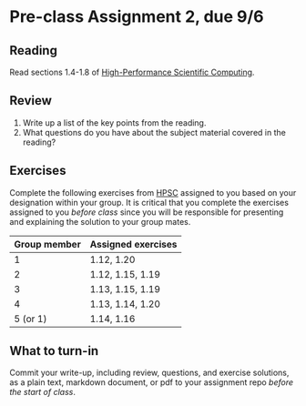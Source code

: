 # Pre-class Assignment 2, due 9/6

## Reading

Read sections 1.4-1.8 of [High-Performance Scientific Computing](https://cmse-courses.slack.com/files/UC9P697JS/FCFH5HR6V/eijkhoutintrotohpc.pdf).

## Review

1. Write up a list of the key points from the reading.
2. What questions do you have about the subject material covered in the reading?

## Exercises

Complete the following exercises from [HPSC](https://cmse-courses.slack.com/files/UC9P697JS/FCFH5HR6V/eijkhoutintrotohpc.pdf) assigned to you based on your designation within your group. It is critical that you complete the exercises assigned to you _before class_ since you will be responsible for presenting and explaining the solution to your group mates.

Group member | Assigned exercises
-------------|-------------------
1            | 1.12, 1.20
2            | 1.12, 1.15, 1.19
3            | 1.13, 1.15, 1.19
4            | 1.13, 1.14, 1.20
5 (or 1)     | 1.14, 1.16

## What to turn-in

Commit your write-up, including review, questions, and exercise solutions, as a plain text, markdown document, or pdf to your assignment repo _before the start of class_.